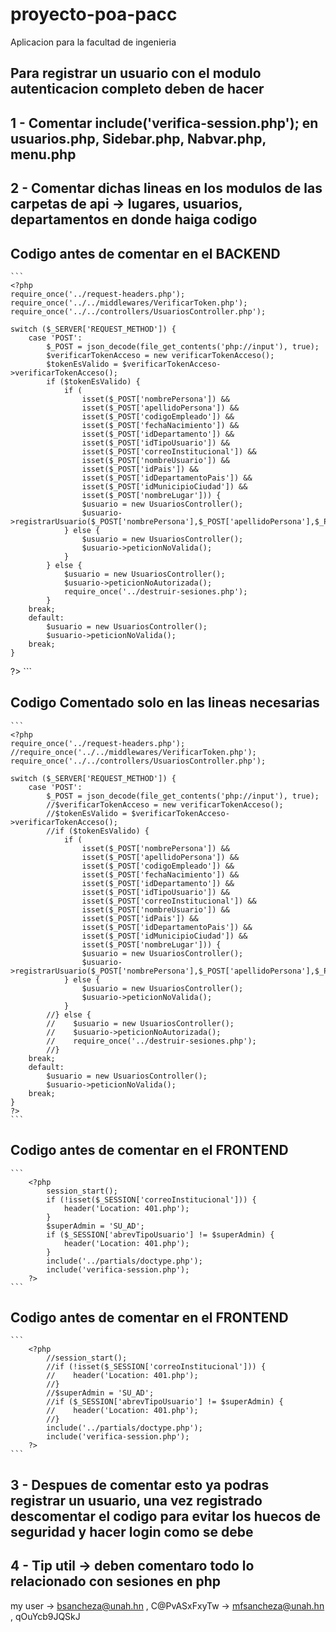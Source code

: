 # proyecto-poa-pacc
Aplicacion para la facultad de ingenieria

## Para registrar un usuario con el modulo autenticacion completo deben de hacer
## 1 - Comentar include('verifica-session.php'); en usuarios.php, Sidebar.php, Nabvar.php, menu.php
## 2 - Comentar dichas lineas en los modulos de las carpetas de api -> lugares, usuarios, departamentos en donde haiga codigo
## Codigo antes de comentar en el BACKEND
    ```
    <?php
    require_once('../request-headers.php');
    require_once('../../middlewares/VerificarToken.php');
    require_once('../../controllers/UsuariosController.php');
    
    switch ($_SERVER['REQUEST_METHOD']) {
        case 'POST': 
            $_POST = json_decode(file_get_contents('php://input'), true);
            $verificarTokenAcceso = new verificarTokenAcceso();
            $tokenEsValido = $verificarTokenAcceso->verificarTokenAcceso();
            if ($tokenEsValido) {
                if (
                    isset($_POST['nombrePersona']) && 
                    isset($_POST['apellidoPersona']) && 
                    isset($_POST['codigoEmpleado']) && 
                    isset($_POST['fechaNacimiento']) && 
                    isset($_POST['idDepartamento']) && 
                    isset($_POST['idTipoUsuario']) && 
                    isset($_POST['correoInstitucional']) && 
                    isset($_POST['nombreUsuario']) && 
                    isset($_POST['idPais']) && 
                    isset($_POST['idDepartamentoPais']) && 
                    isset($_POST['idMunicipioCiudad']) && 
                    isset($_POST['nombreLugar'])) {
                    $usuario = new UsuariosController();
                    $usuario->registrarUsuario($_POST['nombrePersona'],$_POST['apellidoPersona'],$_POST['codigoEmpleado'],$_POST['fechaNacimiento'],$_POST['idDepartamento'],$_POST['idTipoUsuario'],$_POST['correoInstitucional'],$_POST['nombreUsuario'],$_POST['idPais'],$_POST['idDepartamentoPais'],$_POST['idMunicipioCiudad'],$_POST['nombreLugar']);
                } else {
                    $usuario = new UsuariosController();
                    $usuario->peticionNoValida();
                }
            } else {
                $usuario = new UsuariosController();
                $usuario->peticionNoAutorizada();
                require_once('../destruir-sesiones.php');
            }
        break;
        default: 
            $usuario = new UsuariosController();
            $usuario->peticionNoValida();
        break;
    }
?>
    ```
## Codigo Comentado solo en las lineas necesarias 
    ```
    <?php
    require_once('../request-headers.php');
    //require_once('../../middlewares/VerificarToken.php');
    require_once('../../controllers/UsuariosController.php');
    
    switch ($_SERVER['REQUEST_METHOD']) {
        case 'POST': 
            $_POST = json_decode(file_get_contents('php://input'), true);
            //$verificarTokenAcceso = new verificarTokenAcceso();
            //$tokenEsValido = $verificarTokenAcceso->verificarTokenAcceso();
            //if ($tokenEsValido) {
                if (
                    isset($_POST['nombrePersona']) && 
                    isset($_POST['apellidoPersona']) && 
                    isset($_POST['codigoEmpleado']) && 
                    isset($_POST['fechaNacimiento']) && 
                    isset($_POST['idDepartamento']) && 
                    isset($_POST['idTipoUsuario']) && 
                    isset($_POST['correoInstitucional']) && 
                    isset($_POST['nombreUsuario']) && 
                    isset($_POST['idPais']) && 
                    isset($_POST['idDepartamentoPais']) && 
                    isset($_POST['idMunicipioCiudad']) && 
                    isset($_POST['nombreLugar'])) {
                    $usuario = new UsuariosController();
                    $usuario->registrarUsuario($_POST['nombrePersona'],$_POST['apellidoPersona'],$_POST['codigoEmpleado'],$_POST['fechaNacimiento'],$_POST['idDepartamento'],$_POST['idTipoUsuario'],$_POST['correoInstitucional'],$_POST['nombreUsuario'],$_POST['idPais'],$_POST['idDepartamentoPais'],$_POST['idMunicipioCiudad'],$_POST['nombreLugar']);
                } else {
                    $usuario = new UsuariosController();
                    $usuario->peticionNoValida();
                }
            //} else {
            //    $usuario = new UsuariosController();
            //    $usuario->peticionNoAutorizada();
            //    require_once('../destruir-sesiones.php');
            //}
        break;
        default: 
            $usuario = new UsuariosController();
            $usuario->peticionNoValida();
        break;
    }
    ?>
    ```

## Codigo antes de comentar en el FRONTEND
    ```
        <?php
            session_start();
            if (!isset($_SESSION['correoInstitucional'])) {
                header('Location: 401.php');
            }
            $superAdmin = 'SU_AD';
            if ($_SESSION['abrevTipoUsuario'] != $superAdmin) {
                header('Location: 401.php');
            }
            include('../partials/doctype.php');
            include('verifica-session.php');
        ?>
    ```

## Codigo antes de comentar en el FRONTEND
    ```
        <?php
            //session_start();
            //if (!isset($_SESSION['correoInstitucional'])) {
            //    header('Location: 401.php');
            //}
            //$superAdmin = 'SU_AD';
            //if ($_SESSION['abrevTipoUsuario'] != $superAdmin) {
            //    header('Location: 401.php');
            //}
            include('../partials/doctype.php');
            include('verifica-session.php');
        ?>
    ```
## 3 - Despues de comentar esto ya podras registrar un usuario, una vez registrado descomentar el codigo para evitar los huecos de seguridad y hacer login como se debe
## 4 - Tip util -> deben comentaro todo lo relacionado con sesiones en php


my user -> bsancheza@unah.hn , C@PvASxFxyTw
        -> mfsancheza@unah.hn , qOuYcb9JQSkJ
